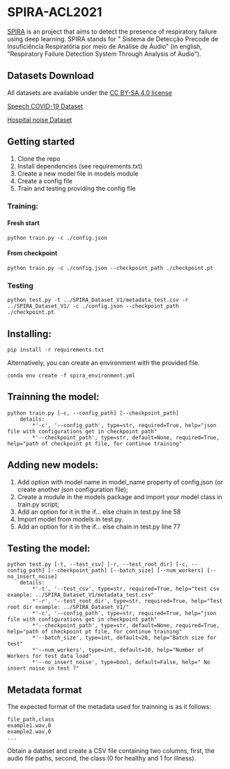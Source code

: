 # SPIRA-ACL2021

[SPIRA](https://spira.ime.usp.br/) is an project that aims to detect the presence of respiratory failure using deep learning. SPIRA stands for "
Sistema de Detecção Precode de Insuficiência Respiratória por meio de Análise de Áudio" (in english, "Respiratory Failure Detection System Through Analysis of Audio").

## Datasets Download
All datasets are available under the [CC BY-SA 4.0 license](https://creativecommons.org/licenses/by-sa/4.0/)

[Speech COVID-19  Dataset](https://drive.google.com/file/d/19XPLqGQuiZhGCz4c0e4e5g7Z4pKXy8nB/view?usp=sharing)

[Hospital noise Dataset](https://drive.google.com/file/d/1LDCaKdH-J-kP-ADNt46mnE-EY1Xmn5xM/view?usp=sharing)

## Getting started

1. Clone the repo
2. Install dependencies (see requirements.txt)
3. Create a new model file in models module
4. Create a config file
5. Train and testing providing the config file

### Training:

#### Fresh start

`python train.py -c ./config.json`

#### From checkpoint 

`python train.py -c ./config.json --checkpoint_path ./checkpoint.pt`

### Testing

`python test.py -t ../SPIRA_Dataset_V1/metadata_test.csv -r ../SPIRA_Dataset_V1/ -c ./config.json --checkpoint_path ./checkpoint.pt`
        

## Installing:

`pip install -r requirements.txt`

Alternatively, you can create an environment with the provided file.

`conda env create -f spira_environment.yml`
    
## Trainning the model:

```
python train.py [-c, --config_path] [--checkpoint_path]
    details:
        *'-c', '--config_path', type=str, required=True, help="json file with configurations get in checkpoint path"
        *'--checkpoint_path', type=str, default=None, required=True, help="path of checkpoint pt file, for continue training"
```

## Adding new models: 
   
1. Add option with model name in model_name property of config.json (or create another json configuration file);
2. Create a module in the models package and import your model class in train.py script;
3. Add an option for it in the if... else chain in test.py line 58
4. Import model from models in test.py. 
5. Add an option for it in the if... else chain in test.py line 77

## Testing the model:

```
python test.py [-t, --test_csv] [-r, --test_root_dir] [-c, --config_path] [--checkpoint_path] [--batch_size] [--num_workers] [--no_insert_noise]
    details:
        *'-t', '--test_csv', type=str, required=True, help="test csv example: ../SPIRA_Dataset_V1/metadata_test.csv"
        *'-r', '--test_root_dir', type=str, required=True, help="Test root dir example: ../SPIRA_Dataset_V1/"
        *'-c', '--config_path', type=str, required=True, help="json file with configurations get in checkpoint path"
        *'--checkpoint_path', type=str, default=None, required=True, help="path of checkpoint pt file, for continue training"
        *'--batch_size', type=int, default=20, help="Batch size for test"
        *'--num_workers', type=int, default=10, help="Number of Workers for test data load"
        *'--no_insert_noise', type=bool, default=False, help=" No insert noise in test ?"
```

## Metadata format

The expected format of the metadata used for trainning is as it follows:

```
file_path,class
example1.wav,0
example2.wav,0
...
```

Obtain a dataset and create a CSV file containing two columns, first, the audio file paths, second, the class (0 for healthy and 1 for illness).
